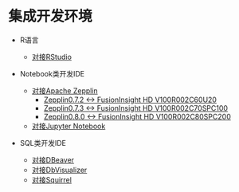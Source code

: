 <!-- ex_nonav -->

# 集成开发环境

* R语言
  * [对接RStudio](Using_RStudio_with_FusionInsight.md)


* Notebook类开发IDE
  * [对接Apache Zepplin](Using_Zeppelin_with_FusionInsight_HD.md)
    * [Zepplin0.7.2 <-> FusionInsight HD V100R002C60U20](Using_Zeppelin_0.7.2_with_FusionInsight_HD_C60U20.md)
    * [Zepplin0.7.3 <-> FusionInsight HD V100R002C70SPC100](Using_Zeppelin_0.7.3_with_FusionInsight_HD_C70SPC100.md)
    * [Zepplin0.8.0 <-> FusionInsight HD V100R002C80SPC200](Using_Zeppelin_0.8.0_with_FusionInsight_HD_C80SPC200.md)
  * [对接Jupyter Notebook](Using_Jupyter_Notebook_with_FusionInsight.md)


* SQL类开发IDE
  * [对接DBeaver](Using_DBeaver_with_FusionInsight.md)
  * [对接DbVisualizer](Using_DbVisualizer_with_FusionInsight.md)
  * [对接Squirrel](Using_Squirrel_with_FusionInsight.md)
